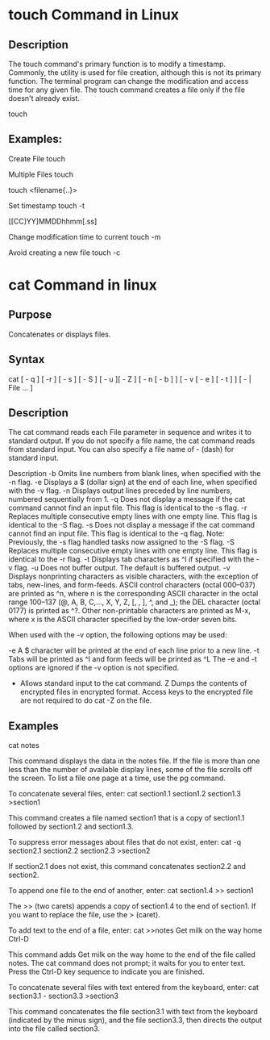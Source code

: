 # touch Command in Linux

## Description
The touch command's primary function is to modify a timestamp. Commonly, the utility is used for file creation, although this is not its primary function. The terminal program can change the modification and access time for any given file. The touch command creates a file only if the file doesn't already exist.


touch <options> <file or directory name>

## Examples:

Create File
touch <filename>

Multiple Files
touch <filename> <filename>

touch <filename{<start>..<finish>}>

Set timestamp
touch -t <timestamp> <filename>

[[CC]YY]MMDDhhmm[.ss]

Change modification time to current
touch -m <filename>

Avoid creating a new file
touch -c <filename>



# cat Command in linux

## Purpose
Concatenates or displays files.

## Syntax
cat [ - q ] [  -r ] [ - s ] [ - S ] [ - u ][ - Z ] [ - n [ - b ] ] [ - v [ - e ] [ - t ] ] [  - | File ... ]

## Description
The cat command reads each File parameter in sequence and writes it to standard output. If you do not specify a file name, the cat command reads from standard input. You can also specify a file name of - (dash) for standard input.

Description
-b	Omits line numbers from blank lines, when specified with the -n flag.
-e	Displays a $ (dollar sign) at the end of each line, when specified with the -v flag.
-n	Displays output lines preceded by line numbers, numbered sequentially from 1.
-q	Does not display a message if the cat command cannot find an input file. This flag is identical to the -s flag.
-r	Replaces multiple consecutive empty lines with one empty line. This flag is identical to the -S flag.
-s	Does not display a message if the cat command cannot find an input file. This flag is identical to the -q flag.
Note: Previously, the -s flag handled tasks now assigned to the -S flag.
-S	Replaces multiple consecutive empty lines with one empty line. This flag is identical to the -r flag.
-t	Displays tab characters as ^I if specified with the -v flag.
-u	Does not buffer output. The default is buffered output.
-v	
Displays nonprinting characters as visible characters, with the exception of tabs, new-lines, and form-feeds. ASCII control characters (octal 000–037) are printed as ^n, where n is the corresponding ASCII character in the octal range 100–137 (@, A, B, C,..., X, Y, Z, [, \, ], ^, and _); the DEL character (octal 0177) is printed as ^?. Other non-printable characters are printed as M-x, where x is the ASCII character specified by the low-order seven bits.

When used with the -v option, the following options may be used:

-e
A $ character will be printed at the end of each line prior to a new line.
-t
Tabs will be printed as ^I and form feeds will be printed as ^L
The -e and -t options are ignored if the -v option is not specified.

-	Allows standard input to the cat command.
Z	Dumps the contents of encrypted files in encrypted format. Access keys to the encrypted file are not required to do cat -Z on the file.

## Examples

cat notes

This command displays the data in the notes file. If the file is more than one less than the number of available display lines, some of the file scrolls off the screen. To list a file one page at a time, use the pg command.

To concatenate several files, enter:
cat section1.1 section1.2 section1.3 >section1

This command creates a file named section1 that is a copy of section1.1 followed by section1.2 and section1.3.

To suppress error messages about files that do not exist, enter:
cat  -q section2.1 section2.2 section2.3 >section2

If section2.1 does not exist, this command concatenates section2.2 and section2.


To append one file to the end of another, enter:
cat section1.4 >> section1

The >> (two carets) appends a copy of section1.4 to the end of section1. If you want to replace the file, use the > (caret).

To add text to the end of a file, enter:
cat >>notes
Get milk on the way home
Ctrl-D

This command adds Get milk on the way home to the end of the file called notes. The cat command does not prompt; it waits for you to enter text. Press the Ctrl-D key sequence to indicate you are finished.

To concatenate several files with text entered from the keyboard, enter:
cat section3.1 - section3.3 >section3

This command concatenates the file section3.1 with text from the keyboard (indicated by the minus sign), and the file section3.3, then directs the output into the file called section3.